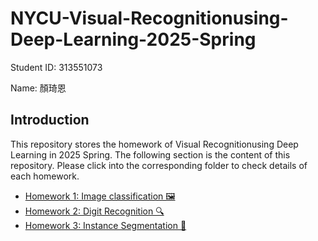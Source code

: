 # NYCU-Visual-Recognitionusing-Deep-Learning-2025-Spring

Student ID: 313551073

Name: 顏琦恩

## Introduction

This repository stores the homework of Visual Recognitionusing Deep Learning in 2025 Spring. The following section is the content of this repository. Please click into the corresponding folder to check details of each homework.

- [Homework 1: Image classification 🖼️](https://github.com/miayan0110/NYCU-Visual-Recognitionusing-Deep-Learning-2025-Spring/tree/master/hw1)
- [Homework 2: Digit Recognition 🔍](https://github.com/miayan0110/NYCU-Visual-Recognitionusing-Deep-Learning-2025-Spring/tree/master/hw2)
- [Homework 3: Instance Segmentation 🧩](https://github.com/miayan0110/NYCU-Visual-Recognitionusing-Deep-Learning-2025-Spring/tree/master/hw3)



<!-- ## Commands

To check/get old user info:

```
git config --global user.email
git config --global user.name
```

To set new user info:

```
git config --global user.email yournew@email.com
git config --global user.name yournewgoodname
```

To list hidden files:

```
ls -a
``` -->